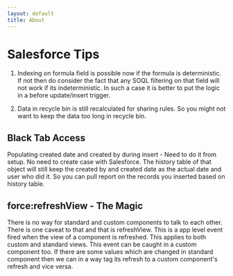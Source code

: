 ```yaml
---
layout: default
title: About
---
```


# Salesforce Tips

1. Indexing on formula field is possible now if the formula is deterministic. If not then do consider the fact that any SOQL filtering on that field will not work if its indeterministic. In such a case it is better to put the logic in a before update/insert trigger.

2. Data in recycle bin is still recalculated for sharing rules. So you might not want to keep the data too long in recycle bin.

## Black Tab Access

Populating created date and created by during insert - Need to do it from setup. No need to create case with Salesforce.
The history table of that object will still keep the created by and created date as the actual date and user who did it. So you can
pull report on the records you inserted based on history table.

## force:refreshView - The Magic

There is no way for standard and custom components to talk to each other. There is one caveat to that and that is refreshView. This is a app level event fired when the view of a component is refreshed. This applies to both custom and standard views. This event can be caught in a custom component too. If there are some values which are changed in standard component then we can in a way tag its refresh to a custom component's refresh and vice versa.
